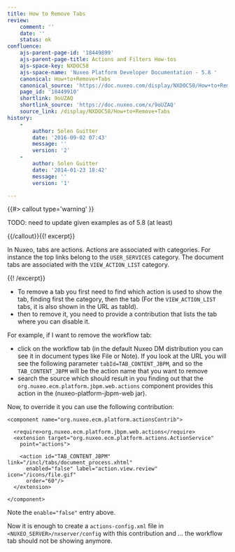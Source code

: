 ```yaml
---
title: How to Remove Tabs
review:
    comment: ''
    date: ''
    status: ok
confluence:
    ajs-parent-page-id: '18449899'
    ajs-parent-page-title: Actions and Filters How-tos
    ajs-space-key: NXDOC58
    ajs-space-name: 'Nuxeo Platform Developer Documentation - 5.8 '
    canonical: How+to+Remove+Tabs
    canonical_source: 'https://doc.nuxeo.com/display/NXDOC58/How+to+Remove+Tabs'
    page_id: '18449910'
    shortlink: 9oUZAQ
    shortlink_source: 'https://doc.nuxeo.com/x/9oUZAQ'
    source_link: /display/NXDOC58/How+to+Remove+Tabs
history:
    - 
        author: Solen Guitter
        date: '2016-09-02 07:43'
        message: ''
        version: '2'
    - 
        author: Solen Guitter
        date: '2014-01-23 18:42'
        message: ''
        version: '1'

---
```

{{#> callout type='warning' }}

TODO: need to update given examples as of 5.8 (at least)

{{/callout}}{{! excerpt}}

In Nuxeo, tabs are actions. Actions are associated with categories. For instance the top links belong to the&nbsp;`USER_SERVICES`&nbsp;category. The document tabs are associated with the&nbsp;`VIEW_ACTION_LIST`&nbsp;category.

{{! /excerpt}}

*   To remove a tab you first need to find which action is used to show the tab, finding first the category, then the tab (For the `VIEW_ACTION_LIST` tabs, it is also shown in the URL as tabId).
*   then to remove it, you need to provide a contribution that lists the tab where you can disable it.

For example, if I want to remove the workflow tab:

*   click on the workflow tab (in the default Nuxeo DM distribution you can see it in document types like File or Note). If you look at the URL you will see the following parameter `tabId=TAB_CONTENT_JBPM`, and so the `TAB_CONTENT_JBPM` will be the action name that you want to remove
*   search the source which should result in you finding out that the `org.nuxeo.ecm.platform.jbpm.web.actions` component provides this action in the (nuxeo-platform-jbpm-web jar).

Now, to override it you can use the following contribution:

```
<component name="org.nuxeo.ecm.platform.actionsContrib">

  <require>org.nuxeo.ecm.platform.jbpm.web.actions</require>
  <extension target="org.nuxeo.ecm.platform.actions.ActionService"
    point="actions">

    <action id="TAB_CONTENT_JBPM" link="/incl/tabs/document_process.xhtml"
      enabled="false" label="action.view.review" icon="/icons/file.gif"
      order="60"/>
  </extension>

</component>

```

Note the `enable="false"` entry above.

Now it is enough to create a `actions-config.xml` file in `<NUXEO_SERVER>/nxserver/config` with this contribution and ... the workflow tab should not be showing anymore.

&nbsp;